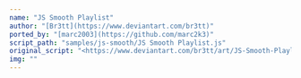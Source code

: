 ```yaml
---
name: "JS Smooth Playlist"
author: "[Br3tt](https://www.deviantart.com/br3tt)"
ported_by: "[marc2003](https://github.com/marc2k3)"
script_path: "samples/js-smooth/JS Smooth Playlist.js"
original_script: "<https://www.deviantart.com/br3tt/art/JS-Smooth-Playlist-Manager-571376332>"
img: ""
---
```


